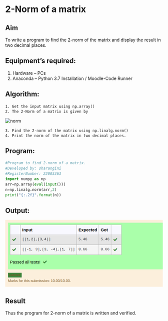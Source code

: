 # 2-Norm of a matrix
## Aim
To write a program to find the 2-norm of the matrix and display the result in two decimal places.
## Equipment’s required:
1.	Hardware – PCs
2.	Anaconda – Python 3.7 Installation / Moodle-Code Runner
## Algorithm:
	1. Get the input matrix using np.array()
	2. The 2-Norm of a matrix is given by 
![norm](./normeqn1.jpg)
    
    3. Find the 2-norm of the matrix using np.linalg.norm()
	4. Print the norm of the matrix in two decimal places.
## Program:
```python
#Program to find 2-norm of a matrix.
#Developed by: sharangini
#RegisterNumber: 22003363
import numpy as np
arr=np.array(eval(input()))
n=np.linalg.norm(arr,2)
print("{:.2f}".format(n))

```
## Output:
![output](/normmatrix.png)

## Result
Thus the program for 2-norm of a matrix is written and verified.

